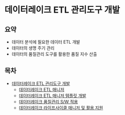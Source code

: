 # 데이터레이크 ETL 관리도구 개발

## 요약

* 데이터 분석에 필요한 데이터 ETL 개발
* 데이터의 생명 주기 관리
* 데이터의 품질관리 도구를 활용한 품질 지수 산출

## 목차
* [데이터레이크 ETL 관리도구 개발](#데이터레이크-ETL-관리도구-개발)
  * [데이터레이크 ETL 매니저](데이터레이크%20ETL%20매니저/README.md)
  * [데이터레이크 ETL 매니저 템플릿 개발](데이터레이크%20ETL%20매니저%20템플릿%20개발/README.md)
  * [데이터레이크 품질관리 S/W 적용](데이터레이크%20품질관리%20S/W%20적용/README.md)
  * [데이터레이크 라이프사이클 매니저 및 활용 지원](데이터레이크%20라이프사이클%20매니저%20및%20활용%20지원/README.md)
